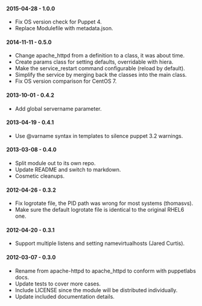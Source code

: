 #### 2015-04-28 - 1.0.0
* Fix OS version check for Puppet 4.
* Replace Modulefile with metadata.json.

#### 2014-11-11 - 0.5.0
* Change apache_httpd from a definition to a class, it was about time.
* Create params class for setting defaults, overridable with hiera.
* Make the service_restart command configurable (reload by default).
* Simplify the service by merging back the classes into the main class.
* Fix OS version comparison for CentOS 7.

#### 2013-10-01 - 0.4.2
* Add global servername parameter.

#### 2013-04-19 - 0.4.1
* Use @varname syntax in templates to silence puppet 3.2 warnings.

#### 2013-03-08 - 0.4.0
* Split module out to its own repo.
* Update README and switch to markdown.
* Cosmetic cleanups.

#### 2012-04-26 - 0.3.2
* Fix logrotate file, the PID path was wrong for most systems (thomasvs).
* Make sure the default logrotate file is identical to the original RHEL6 one.

#### 2012-04-20 - 0.3.1
* Support multiple listens and setting namevirtualhosts (Jared Curtis).

#### 2012-03-07 - 0.3.0
* Rename from apache-httpd to apache_httpd to conform with puppetlabs docs.
* Update tests to cover more cases.
* Include LICENSE since the module will be distributed individually.
* Update included documentation details.

